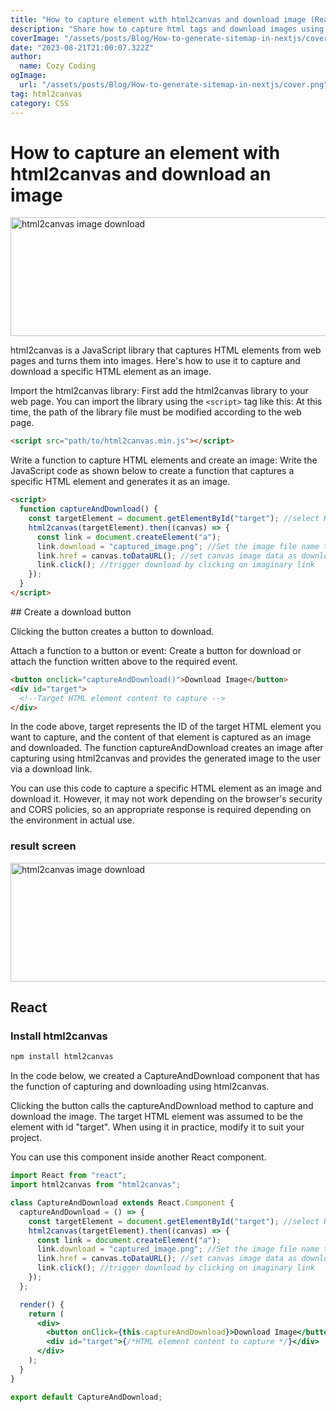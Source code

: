 ```yaml
---
title: "How to capture element with html2canvas and download image (React) "
description: "Share how to capture html tags and download images using html2canvas."
coverImage: "/assets/posts/Blog/How-to-generate-sitemap-in-nextjs/cover.png"
date: "2023-08-21T21:00:07.322Z"
author:
  name: Cozy Coding
ogImage:
  url: "/assets/posts/Blog/How-to-generate-sitemap-in-nextjs/cover.png"
tag: html2canvas
category: CSS
---
```


# How to capture an element with html2canvas and download an image

<Image width="846" height="190"  alt="html2canvas image download" src="/assets/posts/CSS/How-to-capture-an-element-with-html2canvas-and-download-an-image/2.gif" />

<GoogleAd/>

html2canvas is a JavaScript library that captures HTML elements from web pages and turns them into images. Here's how to use it to capture and download a specific HTML element as an image.

Import the html2canvas library: First add the html2canvas library to your web page. You can import the library using the `<script>` tag like this: At this time, the path of the library file must be modified according to the web page.

```html
<script src="path/to/html2canvas.min.js"></script>
```

Write a function to capture HTML elements and create an image: Write the JavaScript code as shown below to create a function that captures a specific HTML element and generates it as an image.

```html
<script>
  function captureAndDownload() {
    const targetElement = document.getElementById("target"); //select HTML elements to capture
    html2canvas(targetElement).then((canvas) => {
      const link = document.createElement("a");
      link.download = "captured_image.png"; //Set the image file name to download
      link.href = canvas.toDataURL(); //set canvas image data as download URL
      link.click(); //trigger download by clicking on imaginary link
    });
  }
</script>
```

<GoogleAd/>
## Create a download button

Clicking the button creates a button to download.

Attach a function to a button or event: Create a button for download or attach the function written above to the required event.

```html
<button onclick="captureAndDownload()">Download Image</button>
<div id="target">
  <!--Target HTML element content to capture -->
</div>
```

In the code above, target represents the ID of the target HTML element you want to capture, and the content of that element is captured as an image and downloaded. The function captureAndDownload creates an image after capturing using html2canvas and provides the generated image to the user via a download link.

You can use this code to capture a specific HTML element as an image and download it. However, it may not work depending on the browser's security and CORS policies, so an appropriate response is required depending on the environment in actual use.

### result screen

<Image width="846" height="190"  alt="html2canvas image download" src="/assets/posts/CSS/How-to-capture-an-element-with-html2canvas-and-download-an-image/1.png" />

## React

### Install html2canvas

```bash
npm install html2canvas
```

In the code below, we created a CaptureAndDownload component that has the function of capturing and downloading using html2canvas.

Clicking the button calls the captureAndDownload method to capture and download the image. The target HTML element was assumed to be the element with id "target". When using it in practice, modify it to suit your project.

You can use this component inside another React component.

```jsx
import React from "react";
import html2canvas from "html2canvas";

class CaptureAndDownload extends React.Component {
  captureAndDownload = () => {
    const targetElement = document.getElementById("target"); //select HTML elements to capture
    html2canvas(targetElement).then((canvas) => {
      const link = document.createElement("a");
      link.download = "captured_image.png"; //Set the image file name to download
      link.href = canvas.toDataURL(); //set canvas image data as download URL
      link.click(); //trigger download by clicking on imaginary link
    });
  };

  render() {
    return (
      <div>
        <button onClick={this.captureAndDownload}>Download Image</button>
        <div id="target">{/*HTML element content to capture */}</div>
      </div>
    );
  }
}

export default CaptureAndDownload;
```
